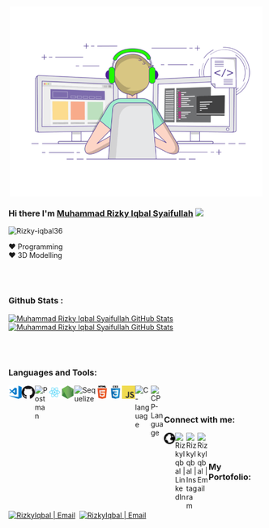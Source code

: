 <p align="center"><img align="center" alt="GIF" src="https://raw.githubusercontent.com/devSouvik/devSouvik/master/gif3.gif" width="500"/>
</p>

### Hi there I'm [Muhammad Rizky Iqbal Syaifullah](https://rizky-iqbal.netlify.app/) <img src="https://github.com/souvikguria98/souvikguria98/blob/master/Hi.gif" width="25">
<img src="https://komarev.com/ghpvc/?username=Rizky-iqbal36" alt="Rizky-iqbal36" />
<div>
 <p>
  ❤️ Programming <br />
  ❤️ 3D Modelling <br />
</p>
</div>

<br />
<br />

### Github Stats :

[![Muhammad Rizky Iqbal Syaifullah GitHub Stats](https://github-readme-stats.vercel.app/api/top-langs/?username=Rizky-Iqbal36&layout=compact)](https://github.com/Rizky-Iqbal36) 
[![Muhammad Rizky Iqbal Syaifullah GitHub Stats](https://github-readme-stats.vercel.app/api?username=Rizky-Iqbal36&show_icons=true&count_private=true)](https://github.com/Rizky-Iqbal36)

<br />
<br />

### Languages and Tools:

<img align="left" alt="Visual Studio Code" width="26px" src="https://raw.githubusercontent.com/github/explore/80688e429a7d4ef2fca1e82350fe8e3517d3494d/topics/visual-studio-code/visual-studio-code.png" />
<img align="left" alt="GitHub" width="26px" src="https://raw.githubusercontent.com/github/explore/78df643247d429f6cc873026c0622819ad797942/topics/github/github.png" />
<img align="left" alt="Postman" width="26px" src="https://res.cloudinary.com/rizkyiqbal/image/upload/v1605676884/postman-logo_i8odqv.png" />
<img align="left" alt="React" width="26px" src="https://raw.githubusercontent.com/github/explore/80688e429a7d4ef2fca1e82350fe8e3517d3494d/topics/react/react.png" />
<img align="left" alt="Node.js" width="26px" src="https://raw.githubusercontent.com/github/explore/80688e429a7d4ef2fca1e82350fe8e3517d3494d/topics/nodejs/nodejs.png" />
<img align="left" alt="Sequelize" width="42px" src="https://res.cloudinary.com/rizkyiqbal/image/upload/v1605677216/sequelize_ekerhb.png" />
<img align="left" alt="HTML5" width="26px" src="https://raw.githubusercontent.com/github/explore/80688e429a7d4ef2fca1e82350fe8e3517d3494d/topics/html/html.png" />
<img align="left" alt="CSS3" width="26px" src="https://raw.githubusercontent.com/github/explore/80688e429a7d4ef2fca1e82350fe8e3517d3494d/topics/css/css.png" />
<img align="left" alt="JavaScript" width="26px" src="https://raw.githubusercontent.com/github/explore/80688e429a7d4ef2fca1e82350fe8e3517d3494d/topics/javascript/javascript.png" />
<img align="left" alt="C-language" width="31px" src="https://res.cloudinary.com/rizkyiqbal/image/upload/v1605676884/c-programming_aeb7ba.png" />
<img align="left" alt="CPP-Language" width="26px" src="https://res.cloudinary.com/rizkyiqbal/image/upload/v1605676884/C__Logo_q1vcei.png" />

<br />
<br />

### Connect with me:

[<img align="left" alt="RizkyIqbal.com" width="22px" src="https://raw.githubusercontent.com/iconic/open-iconic/master/svg/globe.svg" />][website]
[<img align="left" alt="RizkyIqbal | LinkedIn" width="22px" src="https://cdn.jsdelivr.net/npm/simple-icons@v3/icons/linkedin.svg" />][linkedin]
[<img align="left" alt="RizkyIqbal | Instagram" width="22px" src="https://cdn.jsdelivr.net/npm/simple-icons@v3/icons/instagram.svg" />][instagram]
[<img align="left" alt="RizkyIqbal | Email" width="22px" src="https://res.cloudinary.com/rizkyiqbal/image/upload/v1605679318/email_m2e4xb.png" />][email]

<br />
<br />

### My Portofolio:

 &nbsp;[<img align="center" alt="RizkyIqbal | Email" width="75px" src="https://res.cloudinary.com/rizkyiqbal/image/upload/v1605679548/Library_Project/Icon_erx5br.png" />][library]
 &nbsp;[<img align="center" alt="RizkyIqbal | Email" width="75px" src="https://res.cloudinary.com/rizkyiqbal/image/upload/v1605679949/Literature_Project/Icon_ibjqhs.png" />][literature]

[instagram]: https://www.instagram.com/rizki_iqbal48
[linkedin]: https://www.linkedin.com/in/rizki-iqbal
[website]: https://rizky-iqbal.netlify.app
[email]: mailto:rizkiiqbal36@gmail.com

[library]: https://library-qq36.netlify.app
[literature]: https://literature-qq36.netlify.app

